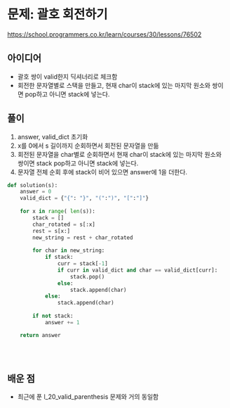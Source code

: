 # 문제: 괄호 회전하기
https://school.programmers.co.kr/learn/courses/30/lessons/76502

## 아이디어
- 괄호 쌍이 valid한지 딕셔너리로 체크함
- 회전한 문자열별로 스택을 만들고, 현재 char이 stack에 있는 마지막 원소와 쌍이면 pop하고 아니면 stack에 넣는다.

## 풀이
1. answer, valid_dict 초기화
2. x를 0에서 s 길이까지 순회하면서 회전된 문자열을 만듦
3. 회전된 문자열을 char별로 순회하면서 현재 char이 stack에 있는 마지막 원소와 쌍이면 stack pop하고 아니면 stack에 넣는다.
4. 문자열 전체 순회 후에 stack이 비어 있으면 answer에 1을 더한다.

```python
def solution(s):
    answer = 0
    valid_dict = {"{": "}", "(":")", "[":"]"}
    
    for x in range( len(s)):
        stack = []
        char_rotated = s[:x]
        rest = s[x:]
        new_string = rest + char_rotated
        
        for char in new_string:
            if stack:
                curr = stack[-1]
                if curr in valid_dict and char == valid_dict[curr]:
                    stack.pop()
                else:
                    stack.append(char)
            else:
                stack.append(char)
            
        if not stack:
            answer += 1

    return answer
            
            
        
```
## 배운 점
- 최근에 푼 l_20_valid_parenthesis 문제와 거의 동일함